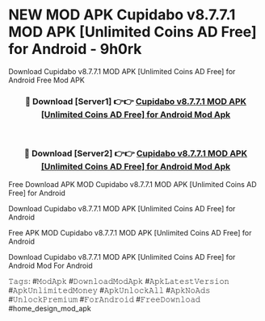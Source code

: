 # NEW MOD APK Cupidabo v8.7.7.1 MOD APK [Unlimited Coins AD Free] for Android - 9h0rk
Download Cupidabo v8.7.7.1 MOD APK [Unlimited Coins AD Free] for Android Free Mod APK

<div align="center">
<h3>🔴 Download [Server1] 👉👉 <a href="https://apk-comot.site?title=Cupidabo_v8.7.7.1_MOD_APK_[Unlimited_Coins_AD_Free]_for_Android">Cupidabo v8.7.7.1 MOD APK [Unlimited Coins AD Free] for Android Mod Apk</a></h3><br>

<h3>🔴 Download [Server2] 👉👉 <a href="https://apk-comot.site?title=Cupidabo_v8.7.7.1_MOD_APK_[Unlimited_Coins_AD_Free]_for_Android">Cupidabo v8.7.7.1 MOD APK [Unlimited Coins AD Free] for Android Mod Apk</a></h3>
</div>


Free Download APK MOD Cupidabo v8.7.7.1 MOD APK [Unlimited Coins AD Free] for Android

Download Cupidabo v8.7.7.1 MOD APK [Unlimited Coins AD Free] for Android 

Free APK MOD Cupidabo v8.7.7.1 MOD APK [Unlimited Coins AD Free] for Android 

Download Cupidabo v8.7.7.1 MOD APK [Unlimited Coins AD Free] for Android Mod For Android

𝚃𝚊𝚐𝚜: #𝙼𝚘𝚍𝙰𝚙𝚔 #𝙳𝚘𝚠𝚗𝚕𝚘𝚊𝚍𝙼𝚘𝚍𝙰𝚙𝚔 #𝙰𝚙𝚔𝙻𝚊𝚝𝚎𝚜𝚝𝚅𝚎𝚛𝚜𝚒𝚘𝚗 #𝙰𝚙𝚔𝚄𝚗𝚕𝚒𝚖𝚒𝚝𝚎𝚍𝙼𝚘𝚗𝚎𝚢 #𝙰𝚙𝚔𝚄𝚗𝚕𝚘𝚌𝚔𝙰𝚕𝚕 #𝙰𝚙𝚔𝙽𝚘𝙰𝚍𝚜 #𝚄𝚗𝚕𝚘𝚌𝚔𝙿𝚛𝚎𝚖𝚒𝚞𝚖 #𝙵𝚘𝚛𝙰𝚗𝚍𝚛𝚘𝚒𝚍 #𝙵𝚛𝚎𝚎𝙳𝚘𝚠𝚗𝚕𝚘𝚊𝚍 #home_design_mod_apk